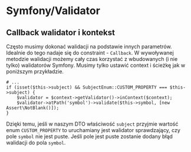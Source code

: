 # Symfony/Validator

## Callback walidator i kontekst

Często musimy dokonać walidacji na podstawie innych parametrów.
Idealnie do tego nadaje się do constraint - `Callback`.
W wywoływanej metodzie walidacji możemy cały czas korzystać z wbudowanych (i nie tylko) walidatorów Symfony.
Musimy tylko ustawić context i ścieżkę jak w poniższym przykładzie.

```
# ...
if (isset($this->subject) && SubjectEnum::CUSTOM_PROPERTY === $this->subject) {
    $validator = $context->getValidator()->inContext($context);
    $validator->atPath('symbol')->validate($this->symbol, [new Assert\NotBlank()]);
}
```

Dzięki temu, jeśli w naszym DTO właściwość `subject` przyjmie wartość enum `CUSTOM_PROPERTY` to uruchamiany jest walidator sprawdzający, czy pole `symbol` nie jest puste.
Jeśli pole jest puste zostanie dodany błąd walidacji do pola `symbol`.
